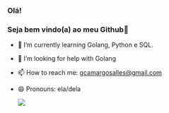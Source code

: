 ### Olá!
### Seja bem vindo(a) ao meu Github👋

- 🌱 I’m currently learning Golang, Python e SQL.
- 🤔 I’m looking for help with Golang
- 📫 How to reach me: gcamargosalles@gmail.com
- 😄 Pronouns: ela/dela
  

  <div>
   <picture>
  <source
    srcset="https://github-readme-stats.vercel.app/api?username=camargoge&show_icons=true&theme=#856c86
    media="(prefers-color-scheme: light)"
  />
  <source
    srcset="https://github-readme-stats.vercel.app/api?username=camargoge&show_icons=true"
    media="(prefers-color-scheme: light), (prefers-color-scheme: light)"
  />
  <img src="https://github-readme-stats.vercel.app/api?username=camargoge&show_icons=true" />
</picture>
  </div>
